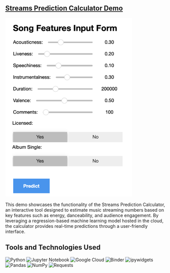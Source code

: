 ## [Streams Prediction Calculator Demo](https://youtu.be/171_75nwfGY) 
<a href="https://youtu.be/171_75nwfGY" target="_blank">
  <img src="Assets/calculator.png" alt="Streams Prediction Calculator" width="400">
</a>

This demo showcases the functionality of the Streams Prediction Calculator, an interactive tool designed to estimate music streaming numbers based on key features such as energy, danceability, and audience engagement. By leveraging a regression-based machine learning model hosted in the cloud, the calculator provides real-time predictions through a user-friendly interface.


## Tools and Technologies Used

![Python](https://img.shields.io/badge/Python-3776AB?style=flat-square&logo=python&logoColor=white)
![Jupyter Notebook](https://img.shields.io/badge/Jupyter-F37626?style=flat-square&logo=jupyter&logoColor=white)
![Google Cloud](https://img.shields.io/badge/Google%20Cloud-4285F4?style=flat-square&logo=google-cloud&logoColor=white)
![Binder](https://img.shields.io/badge/Binder-F37626?style=flat-square&logo=binder&logoColor=white)
![ipywidgets](https://img.shields.io/badge/ipywidgets-336791?style=flat-square&logo=python&logoColor=white)
![Pandas](https://img.shields.io/badge/Pandas-150458?style=flat-square&logo=pandas&logoColor=white)
![NumPy](https://img.shields.io/badge/NumPy-013243?style=flat-square&logo=numpy&logoColor=white)
![Requests](https://img.shields.io/badge/Requests-CC0000?style=flat-square&logo=python&logoColor=white)
